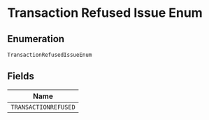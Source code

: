 
# Transaction Refused Issue Enum

## Enumeration

`TransactionRefusedIssueEnum`

## Fields

| Name |
|  --- |
| `TRANSACTIONREFUSED` |


